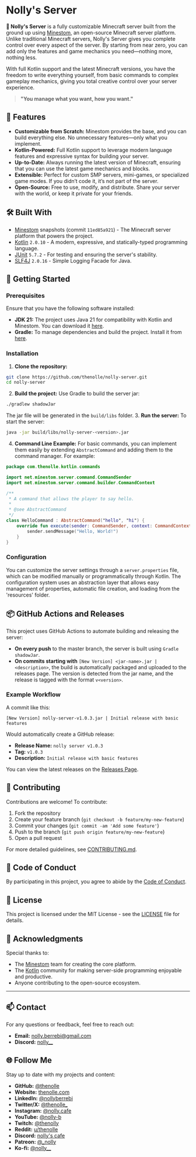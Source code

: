 # Nolly's Server

**🚀 Nolly's Server** is a fully customizable Minecraft server built from the ground up
using [Minestom](https://github.com/Minestom/Minestom), an open-source Minecraft server platform. Unlike traditional
Minecraft servers, Nolly's Server gives you complete control over every aspect of the server. By starting from near
zero, you can add only the features and game mechanics you need—nothing more, nothing less.

With full Kotlin support and the latest Minecraft versions, you have the freedom to write everything yourself, from
basic commands to complex gameplay mechanics, giving you total creative control over your server experience.
> **"You manage what you want, how you want."**


## 🌟 Features
- **Customizable from Scratch:** Minestom provides the base, and you can build everything else. No unnecessary features—only what you implement.
- **Kotlin-Powered:** Full Kotlin support to leverage modern language features and expressive syntax for building your server.
- **Up-to-Date:** Always running the latest version of Minecraft, ensuring that you can use the latest game mechanics and blocks.
- **Extensible:** Perfect for custom SMP servers, mini-games, or specialized game modes. If you didn’t code it, it’s not part of the server.
- **Open-Source:** Free to use, modify, and distribute. Share your server with the world, or keep it private for your friends.


## 🛠️ Built With
- [Minestom](https://minestom.net/) snapshots (commit `11ed85a921`) - The Minecraft server platform that powers the project.
- [Kotlin](https://kotlinlang.org/) `2.0.10` - A modern, expressive, and statically-typed programming language.
- [JUnit](https://junit.org/) `5.7.2` - For testing and ensuring the server's stability.
- [SLF4J](http://slf4j.org/) `2.0.16` - Simple Logging Facade for Java.


## 🚀 Getting Started

### Prerequisites
Ensure that you have the following software installed:
- **JDK 21:** The project uses Java 21 for compatibility with Kotlin and Minestom. You can download
  it [here](https://adoptium.net/).
- **Gradle:** To manage dependencies and build the project. Install it from [here](https://gradle.org/).

### Installation
1. **Clone the repository:**
```bash
git clone https://github.com/thenolle/nolly-server.git
cd nolly-server
```
2. **Build the project:** Use Gradle to build the server jar:
```bash
./gradlew shadowJar
```
The jar file will be generated in the `build/libs` folder.
3. **Run the server:** To start the server:
```bash
java -jar build/libs/nolly-server-<version>.jar
```
4. **Command Line Example:** For basic commands, you can implement them easily by extending `AbstractCommand` and adding them to the command manager. For example:
```kotlin
package com.thenolle.kotlin.commands

import net.minestom.server.command.CommandSender
import net.minestom.server.command.builder.CommandContext

/**
 * A command that allows the player to say hello.
 *
 * @see AbstractCommand
 */
class HelloCommand : AbstractCommand("hello", "hi") {
	override fun execute(sender: CommandSender, context: CommandContext) {
		sender.sendMessage("Hello, World!")
	}
}
```

### Configuration
You can customize the server settings through a `server.properties` file, which can be modified manually or programmatically through Kotlin. The configuration system uses an abstraction layer that allows easy management of properties, automatic file creation, and loading from the 'resources' folder.


## 📦 GitHub Actions and Releases
This project uses GitHub Actions to automate building and releasing the server:
- **On every push** to the master branch, the server is built using `Gradle shadowJar`.
- **On commits starting with** `[New Version] <jar-name>.jar | <description>`, the build is automatically packaged and uploaded to the releases page. The version is detected from the jar name, and the release is tagged with the format `v<version>`.

### Example Workflow
A commit like this:
```plaintext
[New Version] nolly-server-v1.0.3.jar | Initial release with basic features
```
Would automatically create a GitHub release:
- **Release Name:** `nolly server v1.0.3`
- **Tag:** `v1.0.3`
- **Description:** `Initial release with basic features`

You can view the latest releases on the [Releases Page](https://github.com/thenolle/nolly-server/releases).


## 🤝 Contributing
Contributions are welcome! To contribute:
1. Fork the repository
2. Create your feature branch (`git checkout -b feature/my-new-feature`)
3. Commit your changes (`git commit -am 'Add some feature'`)
4. Push to the branch (`git push origin feature/my-new-feature`)
5. Open a pull request

For more detailed guidelines, see [CONTRIBUTING.md](CONTRIBUTING.md).


## 📄 Code of Conduct
By participating in this project, you agree to abide by the [Code of Conduct](Code%20of%20Conduct.md).


## 📝 License
This project is licensed under the MIT License - see the [LICENSE](LICENSE) file for details.


## 🌟 Acknowledgments
Special thanks to:
- The [Minestom](https://minestom.net/) team for creating the core platform.
- The [Kotlin](https://kotlinlang.org/) community for making server-side programming enjoyable and productive.
- Anyone contributing to the open-source ecosystem.

---

## 📫 Contact
For any questions or feedback, feel free to reach out:
- **Email:** [nolly.berrebi@gmail.com](mailto:nolly.berrebi@gmail.com)
- **Discord:** [nolly__](https://discord.com/users/1030561407411966064)

## 🌐 Follow Me
Stay up to date with my projects and content:
- **GitHub:** [@thenolle](https://github.com/thenolle)
- **Website:** [thenolle.com](https://thenolle.com)
- **LinkedIn:** [@nollyberrebi](https://linkedin.com/in/nollyberrebi/)
- **Twitter/X:** [@thenolle_](https://x.com/thenolly_)
- **Instagram:** [@nolly.cafe](https://instagram.com/nolly.cafe)
- **YouTube:** [@nolly-b](https://youtube.com/@nolly-b)
- **Twitch:** [@thenolly](https://twitch.tv/thenolly)
- **Reddit:** [u/thenolle](https://reddit.com/u/thenolle)
- **Discord:** [nolly's cafe](https://thenolle.com/)
- **Patreon:** [@_nolly](https://patreon.com/_nolly)
- **Ko-fi:** [@nolly__](https://ko-fi.com/nolly__)